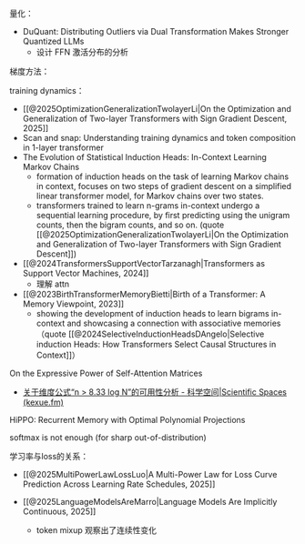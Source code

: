 
量化：

- DuQuant: Distributing Outliers via Dual Transformation Makes Stronger Quantized LLMs
    - 设计 FFN 激活分布的分析

梯度方法：

training dynamics：

- [[@2025OptimizationGeneralizationTwolayerLi|On the Optimization and Generalization of Two-layer Transformers with Sign Gradient Descent, 2025]]
- Scan and snap: Understanding training dynamics and token composition in 1-layer transformer
- The Evolution of Statistical Induction Heads: In-Context Learning Markov Chains
    - formation of induction heads on the task of learning Markov chains in context, focuses on two steps of gradient descent on a simplified linear transformer model, for Markov chains over two states.
    - transformers trained to learn n-grams in-context undergo a sequential learning procedure, by first predicting using the unigram counts, then the bigram counts, and so on. (quote [[@2025OptimizationGeneralizationTwolayerLi|On the Optimization and Generalization of Two-layer Transformers with Sign Gradient Descent]])
- [[@2024TransformersSupportVectorTarzanagh|Transformers as Support Vector Machines, 2024]]
    - 理解 attn
- [[@2023BirthTransformerMemoryBietti|Birth of a Transformer: A Memory Viewpoint, 2023]]
    - showing the development of induction heads to learn bigrams in-context and showcasing a connection with associative memories （quote [[@2024SelectiveInductionHeadsDAngelo|Selective induction Heads: How Transformers Select Causal Structures in Context]]）

On the Expressive Power of Self-Attention Matrices

- [关于维度公式“n > 8.33 log N”的可用性分析 - 科学空间|Scientific Spaces (kexue.fm)](https://kexue.fm/archives/8711)

HiPPO: Recurrent Memory with Optimal Polynomial Projections


softmax is not enough (for sharp out-of-distribution)

学习率与loss的关系：
- [[@2025MultiPowerLawLossLuo|A Multi-Power Law for Loss Curve Prediction Across Learning Rate Schedules, 2025]]

- [[@2025LanguageModelsAreMarro|Language Models Are Implicitly Continuous, 2025]]
    - token mixup 观察出了连续性变化

